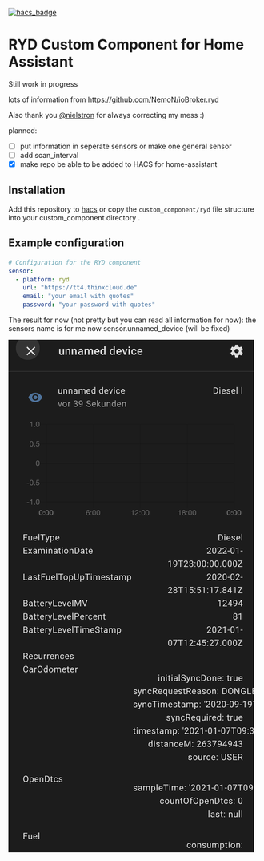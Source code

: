 [![hacs_badge](https://img.shields.io/badge/HACS-Custom-orange.svg)](https://github.com/custom-components/hacs)

# RYD Custom Component for Home Assistant

Still work in progress

lots of information from https://github.com/NemoN/ioBroker.ryd

Also thank you [@nielstron](https://github.com/nielstron) for always correcting my mess :)

planned:
  - [ ] put information in seperate sensors or make one general sensor
  - [ ] add scan_interval
  - [x] make repo be able to be added to HACS for home-assistant 
  
## Installation

Add this repository to [hacs](https://hacs.xyz/) or copy the `custom_component/ryd` file structure into your custom_component directory .

## Example configuration

```yaml
# Configuration for the RYD component
sensor:
  - platform: ryd
    url: "https://tt4.thinxcloud.de"
    email: "your email with quotes"
    password: "your password with quotes"
```

The result for now (not pretty but you can read all information for now):
the sensors name is for me now sensor.unnamed_device (will be fixed)

![First version of sensor](sensor.png)
